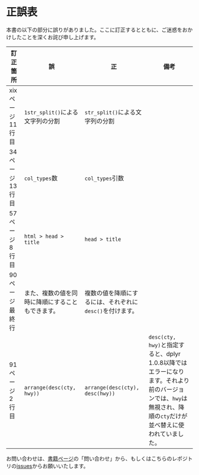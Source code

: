 # 正誤表

本書の以下の部分に誤りがありました。ここに訂正するとともに、ご迷惑をおかけしたことを深くお詫び申し上げます。

| 訂正箇所           | 誤                               | 正                              | 備考     |
|--------------------|----------------------------------|---------------------------------|----------|
| xixページ 11行目   | `1str_split()`による文字列の分割 | `str_split()`による文字列の分割 |          |
| 34ページ 13行目    | `col_types`数                    | `col_types`引数                 |          |
| 57ページ 8行目     | `html > head > title`            | `head > title`                  |          |
| 90ページ 最終行 | また、複数の値を同時に降順にすることもできます。 | 複数の値を降順にするには、それぞれに`desc()`を付けます。 |
| 91ページ 2行目 | `arrange(desc(cty, hwy))` | `arrange(desc(cty), desc(hwy))` | `desc(cty, hwy)`と指定すると、dplyr 1.0.8以降ではエラーになります。それより前のバージョンでは、`hwy`は無視され、降順の`cty`だけが並べ替えに使われていました。 |

お問い合わせは、[書籍ページ](https://gihyo.jp/book/2021/978-4-297-12170-9)の「問い合わせ」から、もしくはこちらのレポジトリの[issues](https://github.com/ghmagazine/rstudiobook_v2/issues)からお願いいたします。
